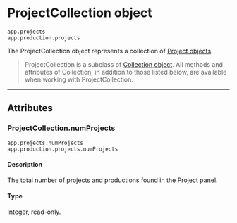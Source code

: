 # ProjectCollection object

`app.projects`
<br/>
`app.production.projects`
<br/>

The ProjectCollection object represents a collection of [Project objects](../general/project.md).

> ProjectCollection is a subclass of [Collection object](collection.md). All methods and attributes of Collection, in addition to those listed below, are available when working with ProjectCollection.

---

## Attributes

### ProjectCollection.numProjects

`app.projects.numProjects`
<br/>
`app.production.projects.numProjects`
<br/>

#### Description

The total number of projects and productions found in the Project panel.

#### Type

Integer, read-only.
